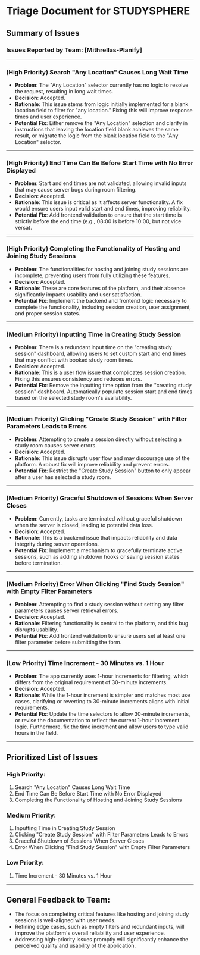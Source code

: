 # **Triage Document for STUDYSPHERE**

## **Summary of Issues**

### **Issues Reported by Team: \[Mithrellas-Planify\]**

---

### **(High Priority) Search "Any Location" Causes Long Wait Time**

* **Problem**: The "Any Location" selector currently has no logic to resolve the request, resulting in long wait times.  
* **Decision**: Accepted.  
* **Rationale**: This issue stems from logic initially implemented for a blank location field to filter for "any location." Fixing this will improve response times and user experience.  
* **Potential Fix**: Either remove the "Any Location" selection and clarify in instructions that leaving the location field blank achieves the same result, or migrate the logic from the blank location field to the "Any Location" selector.  

---

### **(High Priority) End Time Can Be Before Start Time with No Error Displayed**

* **Problem**: Start and end times are not validated, allowing invalid inputs that may cause server bugs during room filtering.  
* **Decision**: Accepted.  
* **Rationale**: This issue is critical as it affects server functionality. A fix would ensure users input valid start and end times, improving reliability.  
* **Potential Fix**: Add frontend validation to ensure that the start time is strictly before the end time (e.g., 08:00 is before 10:00, but not vice versa).  

---

### **(High Priority) Completing the Functionality of Hosting and Joining Study Sessions**

* **Problem**: The functionalities for hosting and joining study sessions are incomplete, preventing users from fully utilizing these features.  
* **Decision**: Accepted.  
* **Rationale**: These are core features of the platform, and their absence significantly impacts usability and user satisfaction.  
* **Potential Fix**: Implement the backend and frontend logic necessary to complete the functionality, including session creation, user assignment, and proper session states.  

---

### **(Medium Priority) Inputting Time in Creating Study Session**

* **Problem**: There is a redundant input time on the "creating study session" dashboard, allowing users to set custom start and end times that may conflict with booked study room times.  
* **Decision**: Accepted.  
* **Rationale**: This is a user flow issue that complicates session creation. Fixing this ensures consistency and reduces errors.  
* **Potential Fix**: Remove the inputting time option from the "creating study session" dashboard. Automatically populate session start and end times based on the selected study room's availability.  

---

### **(Medium Priority) Clicking "Create Study Session" with Filter Parameters Leads to Errors**

* **Problem**: Attempting to create a session directly without selecting a study room causes server errors.  
* **Decision**: Accepted.  
* **Rationale**: This issue disrupts user flow and may discourage use of the platform. A robust fix will improve reliability and prevent errors.  
* **Potential Fix**: Restrict the "Create Study Session" button to only appear after a user has selected a study room.  

---

### **(Medium Priority) Graceful Shutdown of Sessions When Server Closes**

* **Problem**: Currently, tasks are terminated without graceful shutdown when the server is closed, leading to potential data loss.  
* **Decision**: Accepted.  
* **Rationale**: This is a backend issue that impacts reliability and data integrity during server operations.  
* **Potential Fix**: Implement a mechanism to gracefully terminate active sessions, such as adding shutdown hooks or saving session states before termination.  

---

### **(Medium Priority) Error When Clicking "Find Study Session" with Empty Filter Parameters**

* **Problem**: Attempting to find a study session without setting any filter parameters causes server retrieval errors.  
* **Decision**: Accepted.  
* **Rationale**: Filtering functionality is central to the platform, and this bug disrupts usability.  
* **Potential Fix**: Add frontend validation to ensure users set at least one filter parameter before submitting the form.  

---

### **(Low Priority) Time Increment \- 30 Minutes vs. 1 Hour**

* **Problem**: The app currently uses 1-hour increments for filtering, which differs from the original requirement of 30-minute increments.  
* **Decision**: Accepted.  
* **Rationale**: While the 1-hour increment is simpler and matches most use cases, clarifying or reverting to 30-minute increments aligns with initial requirements.  
* **Potential Fix**: Update the time selectors to allow 30-minute increments, or revise the documentation to reflect the current 1-hour increment logic. Furthermore, fix the time increment and allow users to type valid hours in the field.  

---

## **Prioritized List of Issues**

### **High Priority:**

1. Search "Any Location" Causes Long Wait Time  
2. End Time Can Be Before Start Time with No Error Displayed  
3. Completing the Functionality of Hosting and Joining Study Sessions

### **Medium Priority:**

1. Inputting Time in Creating Study Session  
2. Clicking "Create Study Session" with Filter Parameters Leads to Errors  
3. Graceful Shutdown of Sessions When Server Closes  
4. Error When Clicking "Find Study Session" with Empty Filter Parameters

### **Low Priority:**

1. Time Increment \- 30 Minutes vs. 1 Hour  

---

## **General Feedback to Team:**

* The focus on completing critical features like hosting and joining study sessions is well-aligned with user needs.  
* Refining edge cases, such as empty filters and redundant inputs, will improve the platform's overall reliability and user experience.  
* Addressing high-priority issues promptly will significantly enhance the perceived quality and usability of the application.



